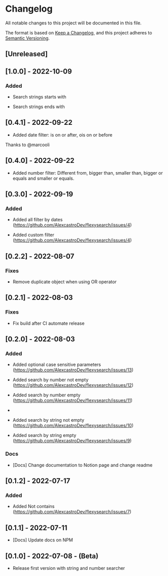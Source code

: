 # Changelog

All notable changes to this project will be documented in this file.

The format is based on [Keep a Changelog](https://keepachangelog.com/en/1.0.0/),
and this project adheres to [Semantic Versioning](https://semver.org/spec/v2.0.0.html).

## [Unreleased]

## [1.0.0] - 2022-10-09

### Added

- Search strings starts with

- Search strings ends with

## [0.4.1] - 2022-09-22

- Added date filter: is on or after, ois on or before

Thanks to @marcooli

## [0.4.0] - 2022-09-22

- Added number filter: Different from, bigger than, smaller than, bigger or equals and smaller or equals.

## [0.3.0] - 2022-09-19

### Added

- Added all filter by dates (https://github.com/AlexcastroDev/flexysearch/issues/4)

- Added custom filter (https://github.com/AlexcastroDev/flexysearch/issues/4)

## [0.2.2] - 2022-08-07

### Fixes

- Remove duplicate object when using OR operator

## [0.2.1] - 2022-08-03

### Fixes

- Fix build after CI automate release

## [0.2.0] - 2022-08-03

### Added

- Added optional case sensitive parameters (https://github.com/AlexcastroDev/flexysearch/issues/13)

- Added search by number not empty (https://github.com/AlexcastroDev/flexysearch/issues/12)

- Added search by number empty (https://github.com/AlexcastroDev/flexysearch/issues/11)
-
- Added search by string not empty (https://github.com/AlexcastroDev/flexysearch/issues/10)

- Added search by string empty (https://github.com/AlexcastroDev/flexysearch/issues/9)

### Docs

- [Docs] Change documentation to Notion page and change readme

## [0.1.2] - 2022-07-17

### Added

- Added Not contains (https://github.com/AlexcastroDev/flexysearch/issues/7)

## [0.1.1] - 2022-07-11

- [Docs] Update docs on NPM

## [0.1.0] - 2022-07-08 - (Beta)

- Release first version with string and number searcher
